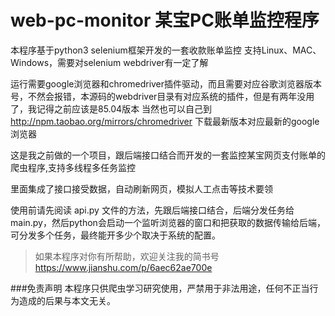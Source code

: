# web-pc-monitor 某宝PC账单监控程序
本程序基于python3 selenium框架开发的一套收款账单监控
支持Linux、MAC、Windows，需要对selenium webdriver有一定了解

运行需要google浏览器和chromedriver插件驱动，而且需要对应谷歌浏览器版本号，不然会报错，本源码的webdriver目录有对应系统的插件，但是有两年没用了，我记得之前应该是85.04版本
当然也可以自己到 http://npm.taobao.org/mirrors/chromedriver 下载最新版本对应最新的google浏览器

这是我之前做的一个项目，跟后端接口结合而开发的一套监控某宝网页支付账单的爬虫程序,支持多线程多任务监控

里面集成了接口接受数据，自动刷新网页，模拟人工点击等技术要领

使用前请先阅读 api.py 文件的方法，先跟后端接口结合，后端分发任务给main.py，然后python会启动一个监听浏览器的窗口和把获取的数据传输给后端，可分发多个任务，最终能开多少个取决于系统的配置。

>如果本程序对你有所帮助，欢迎关注我的简书号
>https://www.jianshu.com/p/6aec62ae700e

###免责声明
本程序只供爬虫学习研究使用，严禁用于非法用途，任何不正当行为造成的后果与本文无关。
